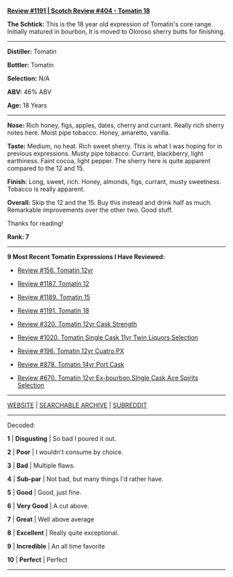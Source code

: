 
[**Review #1191 | Scotch Review #404 - Tomatin 18**]( https://t8ke.review/review-1191-tomatin-18/)

**The Schtick:** This is the 18 year old expression of Tomatin's core range. Initially matured in bourbon, it is moved to Oloroso sherry butts for finishing. 

-----

**Distiller:** Tomatin

**Bottler:** Tomatin

**Selection:** N/A

**ABV:**  46% ABV

**Age:** 18 Years 

-----

**Nose:**  Rich honey, figs, apples, dates, cherry and currant. Really rich sherry notes here. Moist pipe tobacco. Honey, amaretto, vanilla.  

**Taste:** Medium, no heat. Rich sweet sherry. This is what I was hoping for in previous expressions. Musty pipe tobacco. Currant, blackberry, light earthiness. Faint cocoa, light pepper. The sherry here is quite apparent compared to the 12 and 15. 

**Finish:** Long, sweet, rich. Honey, almonds, figs, currant, musty sweetness. Tobacco is really apparent.

**Overall:** Skip the 12 and the 15. Buy this instead and drink half as much. Remarkable improvements over the other two. Good stuff.

Thanks for reading!

**Rank: 7**

----- 

**9 Most Recent Tomatin Expressions I Have Reviewed:** 

- [Review #156. Tomatin 12yr]( https://t8ke.review/review-156-tomatin-12yr/) 

- [Review #1187. Tomatin 12]( https://t8ke.review/review-1187-tomatin-12yr/) 

- [Review #1189. Tomatin 15]( https://t8ke.review/review-1189-tomatin-15yr/) 

- [Review #1191. Tomatin 18]( https://t8ke.review/review-1191-tomatin-18/) 

- [Review #320. Tomatin 12yr Cask Strength]( https://t8ke.review/review-320-tomatin-cask-strength/) 

- [Review #1020. Tomatin Single Cask 11yr Twin Liquors Selection]( https://t8ke.review/review-1020-tomatin-11yr-single-cask-twin-liquors-selection/) 

- [Review #196. Tomatin 12yr Cuatro PX]( https://t8ke.review/review-196-tomatin-12-cuatro-4-px/) 

- [Review #878. Tomatin 14yr Port Cask]( https://t8ke.review/review-878-tomatin-14yr-port-cask/) 

- [Review #670. Tomatin 12yr Ex-bourbon SIngle Cask Ace Spirits Selection]( https://t8ke.review/review-670-tomatin-12yr-2002-single-cask-ace-spirits-selection/) 

-----

[WEBSITE](https://t8ke.review) | [SEARCHABLE ARCHIVE](https://t8ke.review/review-archive/) | [SUBREDDIT](https://reddit.com/r/t8kereviews)

-----

Decoded:

**1** | **Disgusting** | So bad I poured it out.

**2** | **Poor** | I wouldn't consume by choice.

**3** | **Bad** | Multiple flaws.

**4** | **Sub-par** | Not bad, but many things I'd rather have.

**5** | **Good** | Good, just fine.

**6** | **Very Good** | A cut above.

**7** | **Great** | Well above average

**8** | **Excellent** | Really quite exceptional.

**9** | **Incredible** | An all time favorite

**10** | **Perfect** | Perfect

----

